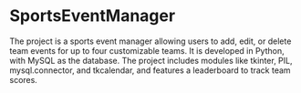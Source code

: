 # SportsEventManager
 The project is a sports event manager allowing users to add, edit, or delete team events for up to four customizable teams. It is developed in Python, with MySQL as the database. The project includes modules like tkinter, PIL, mysql.connector, and tkcalendar, and features a leaderboard to track team scores.
